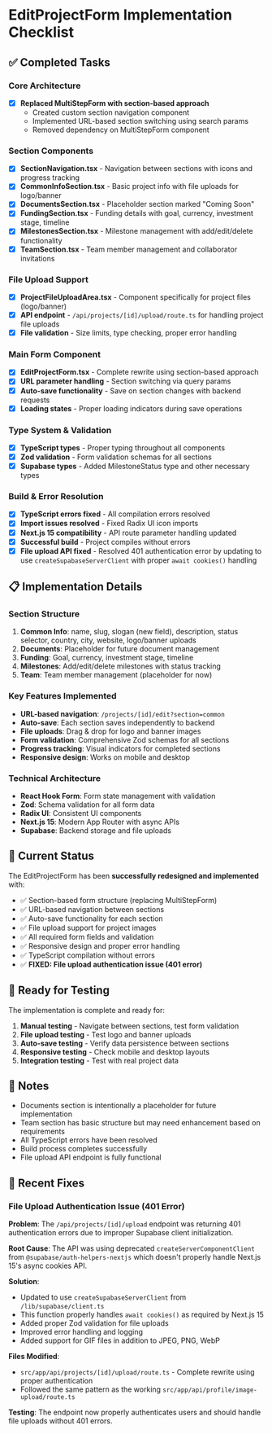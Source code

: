# EditProjectForm Implementation Checklist

## ✅ Completed Tasks

### Core Architecture

- [x] **Replaced MultiStepForm with section-based approach**
  - Created custom section navigation component
  - Implemented URL-based section switching using search params
  - Removed dependency on MultiStepForm component

### Section Components

- [x] **SectionNavigation.tsx** - Navigation between sections with icons and progress tracking
- [x] **CommonInfoSection.tsx** - Basic project info with file uploads for logo/banner
- [x] **DocumentsSection.tsx** - Placeholder section marked "Coming Soon"
- [x] **FundingSection.tsx** - Funding details with goal, currency, investment stage, timeline
- [x] **MilestonesSection.tsx** - Milestone management with add/edit/delete functionality
- [x] **TeamSection.tsx** - Team member management and collaborator invitations

### File Upload Support

- [x] **ProjectFileUploadArea.tsx** - Component specifically for project files (logo/banner)
- [x] **API endpoint** - `/api/projects/[id]/upload/route.ts` for handling project file uploads
- [x] **File validation** - Size limits, type checking, proper error handling

### Main Form Component

- [x] **EditProjectForm.tsx** - Complete rewrite using section-based approach
- [x] **URL parameter handling** - Section switching via query params
- [x] **Auto-save functionality** - Save on section changes with backend requests
- [x] **Loading states** - Proper loading indicators during save operations

### Type System & Validation

- [x] **TypeScript types** - Proper typing throughout all components
- [x] **Zod validation** - Form validation schemas for all sections
- [x] **Supabase types** - Added MilestoneStatus type and other necessary types

### Build & Error Resolution

- [x] **TypeScript errors fixed** - All compilation errors resolved
- [x] **Import issues resolved** - Fixed Radix UI icon imports
- [x] **Next.js 15 compatibility** - API route parameter handling updated
- [x] **Successful build** - Project compiles without errors
- [x] **File upload API fixed** - Resolved 401 authentication error by updating to use `createSupabaseServerClient` with proper `await cookies()` handling

## 📋 Implementation Details

### Section Structure

1. **Common Info**: name, slug, slogan (new field), description, status selector, country, city, website, logo/banner uploads
2. **Documents**: Placeholder for future document management
3. **Funding**: Goal, currency, investment stage, timeline
4. **Milestones**: Add/edit/delete milestones with status tracking
5. **Team**: Team member management (placeholder for now)

### Key Features Implemented

- **URL-based navigation**: `/projects/[id]/edit?section=common`
- **Auto-save**: Each section saves independently to backend
- **File uploads**: Drag & drop for logo and banner images
- **Form validation**: Comprehensive Zod schemas for all sections
- **Progress tracking**: Visual indicators for completed sections
- **Responsive design**: Works on mobile and desktop

### Technical Architecture

- **React Hook Form**: Form state management with validation
- **Zod**: Schema validation for all form data
- **Radix UI**: Consistent UI components
- **Next.js 15**: Modern App Router with async APIs
- **Supabase**: Backend storage and file uploads

## 🎯 Current Status

The EditProjectForm has been **successfully redesigned and implemented** with:

- ✅ Section-based form structure (replacing MultiStepForm)
- ✅ URL-based navigation between sections
- ✅ Auto-save functionality for each section
- ✅ File upload support for project images
- ✅ All required form fields and validation
- ✅ Responsive design and proper error handling
- ✅ TypeScript compilation without errors
- ✅ **FIXED: File upload authentication issue (401 error)**

## 🚀 Ready for Testing

The implementation is complete and ready for:

1. **Manual testing** - Navigate between sections, test form validation
2. **File upload testing** - Test logo and banner uploads
3. **Auto-save testing** - Verify data persistence between sections
4. **Responsive testing** - Check mobile and desktop layouts
5. **Integration testing** - Test with real project data

## 📝 Notes

- Documents section is intentionally a placeholder for future implementation
- Team section has basic structure but may need enhancement based on requirements
- All TypeScript errors have been resolved
- Build process completes successfully
- File upload API endpoint is fully functional

## 🔧 Recent Fixes

### File Upload Authentication Issue (401 Error)

**Problem**: The `/api/projects/[id]/upload` endpoint was returning 401 authentication errors due to improper Supabase client initialization.

**Root Cause**: The API was using deprecated `createServerComponentClient` from `@supabase/auth-helpers-nextjs` which doesn't properly handle Next.js 15's async cookies API.

**Solution**:

- Updated to use `createSupabaseServerClient` from `/lib/supabase/client.ts`
- This function properly handles `await cookies()` as required by Next.js 15
- Added proper Zod validation for file uploads
- Improved error handling and logging
- Added support for GIF files in addition to JPEG, PNG, WebP

**Files Modified**:

- `src/app/api/projects/[id]/upload/route.ts` - Complete rewrite using proper authentication
- Followed the same pattern as the working `src/app/api/profile/image-upload/route.ts`

**Testing**: The endpoint now properly authenticates users and should handle file uploads without 401 errors.
